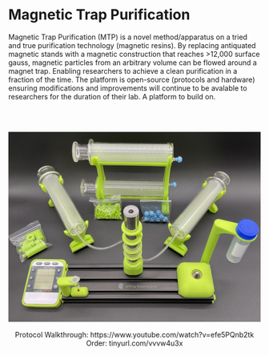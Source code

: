 # Magnetic Trap Purification

Magnetic Trap Purification (MTP) is a novel method/apparatus on a tried and true purification technology (magnetic resins). By replacing antiquated magnetic stands with a magnetic construction that reaches >12,000 surface gauss, magnetic particles from an arbitrary volume can be flowed around a magnet trap. Enabling researchers to achieve a clean purification in a fraction of the time. The platform is open-source (protocols and hardware) ensuring modifications and improvements will continue to be avalable to researchers for the duration of their lab.  A platform to build on. 

<br><br>

<p align="center">
  <img src="mtp-device.jpeg" alt="animated" />
</p>


<p align="center">
Protocol Walkthrough: https://www.youtube.com/watch?v=efe5PQnb2tk
<br>
Order: tinyurl.com/vvvw4u3x
</p>


